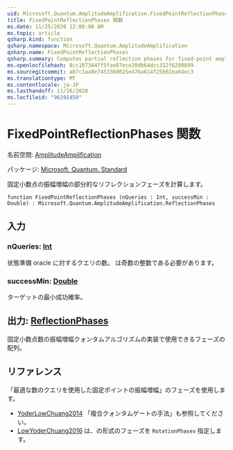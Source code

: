 ```yaml
---
uid: Microsoft.Quantum.AmplitudeAmplification.FixedPointReflectionPhases
title: FixedPointReflectionPhases 関数
ms.date: 11/25/2020 12:00:00 AM
ms.topic: article
qsharp.kind: function
qsharp.namespace: Microsoft.Quantum.AmplitudeAmplification
qsharp.name: FixedPointReflectionPhases
qsharp.summary: Computes partial reflection phases for fixed-point amplitude amplification.
ms.openlocfilehash: 8cc1073447f5fae87ece38db64dcc312f6208899
ms.sourcegitcommit: a87c1aa8e7453360025e47ba614f25b02ea84ec3
ms.translationtype: MT
ms.contentlocale: ja-JP
ms.lasthandoff: 11/26/2020
ms.locfileid: "96191450"
---
```

# <a name="fixedpointreflectionphases-function"></a>FixedPointReflectionPhases 関数

名前空間: [AmplitudeAmplification](xref:Microsoft.Quantum.AmplitudeAmplification)

パッケージ: [Microsoft. Quantum. Standard](https://nuget.org/packages/Microsoft.Quantum.Standard)


固定小数点の振幅増幅の部分的なリフレクションフェーズを計算します。

```qsharp
function FixedPointReflectionPhases (nQueries : Int, successMin : Double) : Microsoft.Quantum.AmplitudeAmplification.ReflectionPhases
```


## <a name="input"></a>入力

### <a name="nqueries--int"></a>nQueries: [Int](xref:microsoft.quantum.lang-ref.int)

状態準備 oracle に対するクエリの数。 は奇数の整数である必要があります。


### <a name="successmin--double"></a>successMin: [Double](xref:microsoft.quantum.lang-ref.double)

ターゲットの最小成功確率。



## <a name="output--reflectionphases"></a>出力: [ReflectionPhases](xref:Microsoft.Quantum.AmplitudeAmplification.ReflectionPhases)

固定小数点数の振幅増幅クォンタムアルゴリズムの実装で使用できるフェーズの配列。

## <a name="references"></a>リファレンス

「最適な数のクエリを使用した固定ポイントの振幅増幅」のフェーズを使用します。

- [YoderLowChuang2014](https://arxiv.org/abs/1409.3305) 「複合クォンタムゲートの手法」も参照してください。
- [LowYoderChuang2016](https://arxiv.org/abs/1603.03996) は、の形式のフェーズを `RotationPhases` 指定します。